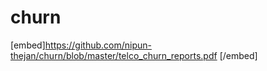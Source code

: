 # churn
[embed]https://github.com/nipun-thejan/churn/blob/master/telco_churn_reports.pdf [/embed]
<a href="https://github.com/nipun-thejan/churn/blob/master/telco_churn_reports.pdf" class="image fit">
